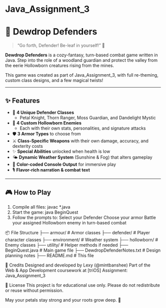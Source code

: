 # Java_Assignment_3

# 🌱 Dewdrop Defenders

> “Go forth, Defender! Be-leaf in yourself!” 🍃

**Dewdrop Defenders** is a cozy-fantasy, turn-based combat game written in Java. Step into the role of a woodland guardian and protect the valley from the eerie Hollowborn creatures rising from the mines. 

This game was created as part of Java_Assignment_3, with full re-theming, custom class designs, and a few magical twists!

---

## ✨ Features

- 🌿 **4 Unique Defender Classes**
  - Petal Knight, Thorn Ranger, Moss Guardian, and Dandelight Mystic
- 🦴 **4 Custom Hollowborn Enemies**
  - Each with their own stats, personalities, and signature attacks
- 🛡️ **3 Armor Types** to choose from
- ⚔️ **Class-Specific Weapons** with their own damage, accuracy, and dexterity costs
- ✨ **Special Abilities** unlocked when health is low
- 🌤️ **Dynamic Weather System** (Sunshine & Fog) that alters gameplay
- 🎨 **Color-coded Console Output** for immersive play
- 🎙️ **Flavor-rich narration & combat text**

---

## 🎮 How to Play

1. Compile all files:
      javac *.java
2. Start the game:
      java BeginQuest
3. Follow the prompts to:
      Select your Defender
      Choose your armor
      Battle your assigned Hollowborn enemy in turn-based combat

📦 File Structure
  ├── armour/              # Armor classes
  ├── defender/            # Player character classes
  ├── environment/         # Weather system
  ├── hollowborn/          # Enemy classes
  ├── utility/             # Helper methods if needed
  ├── BeginQuest.java      # Main game file
  ├── DewdropDefenderNotes.txt  # Design planning notes
  ├── README.md            # This file

🌸 Credits
Designed and developed by Lexy (@mintbanshee)
Part of the Web & App Development coursework at [triOS]
Assignment: Java_Assignment_3
   
🌻 License
This project is for educational use only. Please do not redistribute or reuse without permission.

May your petals stay strong and your roots grow deep. 💚
